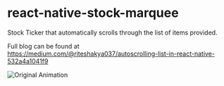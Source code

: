 # react-native-stock-marquee
Stock Ticker that automatically scrolls through the list of items provided.

Full blog can be found at
https://medium.com/@riteshakya037/autoscrolling-list-in-react-native-532a4a1041f9

![Original Animation](https://miro.medium.com/max/276/1*rhXnC_1Pn7-ImgMinnmiBw.gif "Animation")
